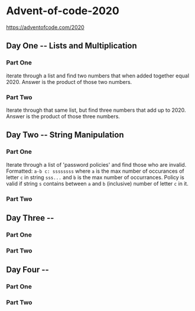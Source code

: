 # Advent-of-code-2020
https://adventofcode.com/2020



## Day One -- Lists and Multiplication
### Part One
iterate through a list and find two numbers that when added together equal 2020. Answer is the product of those two numbers.
### Part Two
Iterate through that same list, but find three numbers that add up to 2020. Answer is the product of those three numbers.



## Day Two -- String Manipulation
### Part One
Iterate through a list of 'password policies' and find those who are invalid. Formatted: ```a-b c: ssssssss``` where `a` is the max number of occurances of letter `c` in string `sss...` and `b` is the max number of occurrances. Policy is valid if string `s` contains between `a` and `b` (inclusive) number of letter `c` in it.
### Part Two 



## Day Three --
### Part One
### Part Two


## Day Four -- 
### Part One
### Part Two